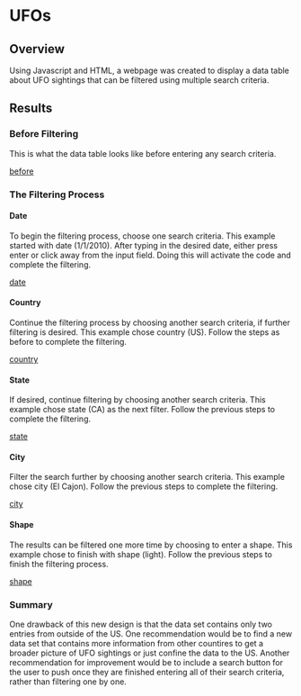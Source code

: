 # UFOs
## Overview
Using Javascript and HTML, a webpage was created to display a data table about UFO sightings that can be filtered using multiple search criteria.
## Results
### Before Filtering
This is what the data table looks like before entering any search criteria.

[before](https://github.com/dkleitsch/UFOs/blob/main/filtered%20images/before.png)

### The Filtering Process
#### Date
To begin the filtering process, choose one search criteria.  This example started with date (1/1/2010).  After typing in the desired date, either press enter or click away from the input field.  Doing this will activate the code and complete the filtering.

[date](https://github.com/dkleitsch/UFOs/blob/main/filtered%20images/date.png)

#### Country
Continue the filtering process by choosing another search criteria, if further filtering is desired.  This example chose country (US).  Follow the steps as before to complete the filtering.  

[country](https://github.com/dkleitsch/UFOs/blob/main/filtered%20images/country.png)

#### State
If desired, continue filtering by choosing another search criteria.  This example chose state (CA) as the next filter.  Follow the previous steps to complete the filtering.

[state](https://github.com/dkleitsch/UFOs/blob/main/filtered%20images/state.png)

#### City
Filter the search further by choosing another search criteria.  This example chose city (El Cajon).  Follow the previous steps to complete the filtering.

[city](https://github.com/dkleitsch/UFOs/blob/main/filtered%20images/city.png)

#### Shape
The results can be filtered one more time by choosing to enter a shape.  This example chose to finish with shape (light).  Follow the previous steps to finish the filtering process.

[shape](https://github.com/dkleitsch/UFOs/blob/main/filtered%20images/shape.png)

### Summary
One drawback of this new design is that the data set contains only two entries from outside of the US.  One recommendation would be to find a new data set that contains more information from other countires to get a broader picture of UFO sightings or just confine the data to the US.  Another recommendation for improvement would be to include a search button for the user to push once they are finished entering all of their search criteria, rather than filtering one by one.


